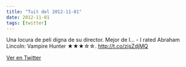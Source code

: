 ```yaml
---
title: "Tuit del 2012-11-01"
date: 2012-11-01
tags: [twitter]
---
```


Una locura de peli digna de su director. Mejor de l... - I rated Abraham Lincoln: Vampire Hunter ★★★☆☆. http://t.co/zjsZdjMQ



[Ver en Twitter](https://twitter.com/i/web/status/264133949901660160)
